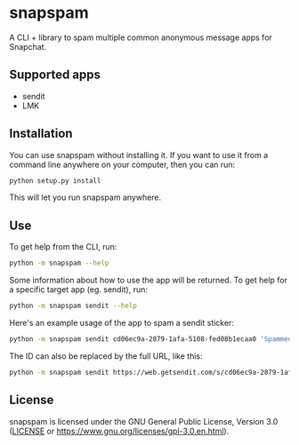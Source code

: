 # snapspam

A CLI + library to spam multiple common anonymous message apps for Snapchat.

## Supported apps

- sendit
- LMK

## Installation

You can use snapspam without installing it.
If you want to use it from a command line anywhere on your computer,
then you can run:

```sh
python setup.py install
```

This will let you run snapspam anywhere.

## Use

To get help from the CLI, run:

```sh
python -m snapspam --help
```

Some information about how to use the app will be returned.
To get help for a specific target app (eg. sendit), run:

```sh
python -m snapspam sendit --help
```

Here's an example usage of the app to spam a sendit sticker:

```sh
python -m snapspam sendit cd06ec9a-2879-1afa-5108-fed08b1ecaa0 'Spammed'
```

The ID can also be replaced by the full URL, like this:

```sh
python -m snapspam sendit https://web.getsendit.com/s/cd06ec9a-2879-1afa-5108-fed08b1ecaa0 'Spammed'
```

## License

snapspam is licensed under the GNU General Public License, Version 3.0
([LICENSE](LICENSE) or <https://www.gnu.org/licenses/gpl-3.0.en.html>).

